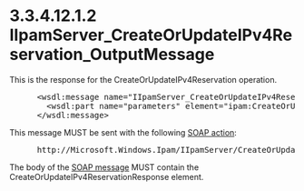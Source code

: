 <html dir="LTR" xmlns:mshelp="http://msdn.microsoft.com/mshelp" xmlns:ddue="http://ddue.schemas.microsoft.com/authoring/2003/5" xmlns:xlink="http://www.w3.org/1999/xlink" xmlns:tool="http://www.microsoft.com/tooltip">
 <body>
 <div id="header">
 <h1 class="heading">3.3.4.12.1.2 IIpamServer_CreateOrUpdateIPv4Reservation_OutputMessage</h1>
 </div>
 <div id="mainSection">
 <div id="mainBody">
 <div id="allHistory" class="saveHistory"></div>
 <div id="sectionSection0" class="section" name="collapseableSection">
 

<p>This is the response for the CreateOrUpdateIPv4Reservation
operation.</p>

<dl>
<dd>
<div><pre> &lt;wsdl:message name=&quot;IIpamServer_CreateOrUpdateIPv4Reservation_OutputMessage&quot;&gt;
   &lt;wsdl:part name=&quot;parameters&quot; element=&quot;ipam:CreateOrUpdateIPv4ReservationResponse&quot; /&gt;
 &lt;/wsdl:message&gt;
</pre></div>
</dd></dl>

<p>This message MUST be sent with the following <a href="21b4a631-8f28-420f-822f-c5f879d5046e.md#gt_c1358651-96c1-4ce0-8e1f-b0b7a94145e3">SOAP action</a>:</p>

<dl>
<dd>
<div><pre> http://Microsoft.Windows.Ipam/IIpamServer/CreateOrUpdateIPv4ReservationResponse
</pre></div>
</dd></dl>

<p>The body of the <a href="21b4a631-8f28-420f-822f-c5f879d5046e.md#gt_96185df3-4677-478c-b239-f72fcf514c59">SOAP message</a> MUST contain
the CreateOrUpdateIPv4ReservationResponse element.</p>


 </div>
 </div>
 </div>
 </body>
</html>